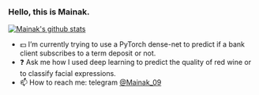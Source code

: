 ### Hello, this is Mainak.

[![Mainak's github stats](https://github-readme-stats.vercel.app/api?username=Mainakdeb&hide=["contribs","prs"]&show_icons=true&title_color=fff&icon_color=79ff97&text_color=79ff97&bg_color=151515)](https://github.com/anuraghazra/github-readme-stats)

- :dollar: I’m currently trying to use a PyTorch dense-net to predict if a bank client subscribes to a term deposit or not.
- :question: Ask me how I used deep learning to predict the quality of red wine or to classify facial expressions.
- 📫 How to reach me: telegram [@Mainak_09](https://t.me/Mainak_09)
